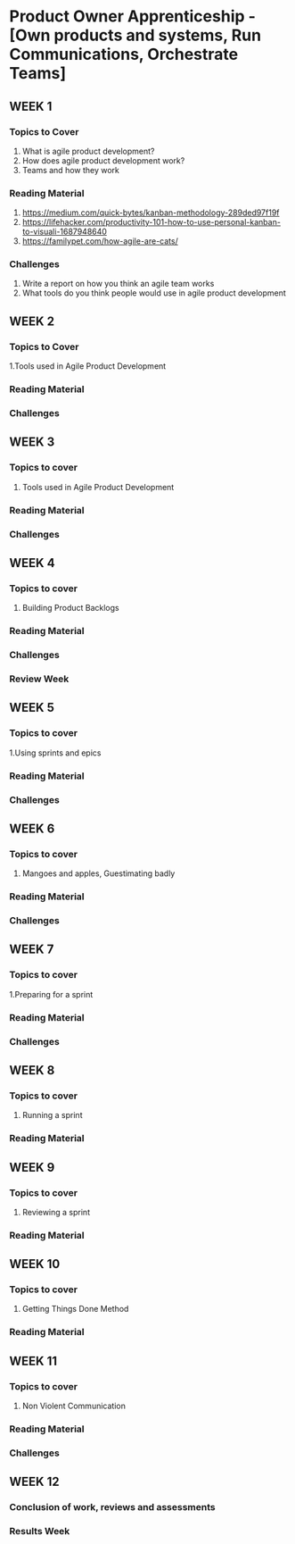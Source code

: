 # Product Owner Apprenticeship -  [Own products and systems, Run Communications, Orchestrate Teams]

## WEEK 1

### Topics to Cover 
1. What is agile product development?
2. How does agile product development work?
3. Teams and how they work 

### Reading Material
1. https://medium.com/quick-bytes/kanban-methodology-289ded97f19f
2. https://lifehacker.com/productivity-101-how-to-use-personal-kanban-to-visuali-1687948640
3. https://familypet.com/how-agile-are-cats/

### Challenges
1. Write a report on how you think an agile team works
2. What tools do you think people would use in agile product development 

## WEEK 2

### Topics to Cover 
1.Tools used in Agile Product Development

### Reading Material

### Challenges 

## WEEK 3 

### Topics to cover 
1. Tools used in Agile Product Development 

### Reading Material 

### Challenges

## WEEK 4 

### Topics to cover 
1. Building Product Backlogs

### Reading Material 

### Challenges

### Review Week

## WEEK 5 

### Topics to cover 
1.Using sprints and epics

### Reading Material

### Challenges 

## WEEK 6 

### Topics to cover 
1. Mangoes and apples, Guestimating badly 

### Reading Material

### Challenges

## WEEK 7 

### Topics to cover
1.Preparing for a sprint

### Reading Material 

### Challenges 

## WEEK 8   

### Topics to cover 
1. Running a sprint

### Reading Material

## WEEK 9   

### Topics to cover 
1. Reviewing a sprint 

### Reading Material

## WEEK 10   

### Topics to cover 
1. Getting Things Done Method

### Reading Material

## WEEK 11   

### Topics to cover 
1. Non Violent Communication 

### Reading Material

### Challenges 

## WEEK 12

### Conclusion of work, reviews and assessments 

### Results Week 
